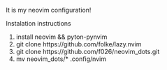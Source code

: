 <p>It is my neovim configuration!</p>
<p>Instalation instructions</p>
<ol>
    <li>install neovim && pyton-pynvim</li>
    <li>git clone https://github.com/folke/lazy.nvim</li>
    <li>git clone https://github.com/f026/neovim_dots.git</li>
    <li>mv neovim_dots/* .config/nvim</li>
</ol>
